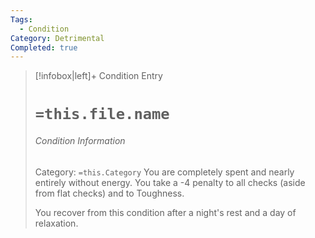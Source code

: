 ```yaml
---
Tags:
  - Condition
Category: Detrimental
Completed: true
---
```

> [!infobox|left]+ Condition Entry
> # `=this.file.name`
> ###### Condition Information
> Category: `=this.Category`
> You are completely spent and nearly entirely without energy. You take a -4 penalty to all checks (aside from flat checks) and to Toughness.
> 
> You recover from this condition after a night's rest and a day of relaxation. 